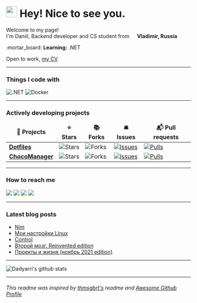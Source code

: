 <h1><img src="https://emojis.slackmojis.com/emojis/images/1531849430/4246/blob-sunglasses.gif?1531849430" width="30"/> Hey! Nice to see you.</h1>
<p>Welcome to my page!</br>
  I'm Daniil, Backend developer and CS student from <img src="https://img.icons8.com/color/344/russian-federation-circular.png" width="13"> <b>Vladimir, Russia</b></br>
</p>
:mortar_board: <b>Learning:</b> .NET

Open to work, [my CV](https://cv.dadyarri.ru)
<hr>
<h3>Things I code with</h3>
<p>
  <!--<img alt="Java" src="https://img.shields.io/badge/-Java-b07219?style=for-the-badge&logo=java&logoColor=white" />-->
  <img alt=".NET" src="https://img.shields.io/badge/-.NET-605ca9?style=for-the-badge&logo=dotnet&logoColor=white" />
  <!--<img alt="Python" src="https://img.shields.io/badge/-Python-3776AB?style=for-the-badge&logo=python&logoColor=white" />-->
  <img alt="Docker" src="https://img.shields.io/badge/-Docker-46a2f1?style=for-the-badge&logo=docker&logoColor=white" />
</p>
<hr>
<h3>Actively developing projects</h3>
<table>
  <thead align="center">
    <tr border: none;>
      <td><b>🎁 Projects</b></td>
      <td><b>⭐ Stars</b></td>
      <td><b>📚 Forks</b></td>
      <td><b>🛎 Issues</b></td>
      <td><b>📬 Pull requests</b></td>
    </tr>
  </thead>
  <tbody>
    <!--<tr>
      <td><a href="https://github.com/student-archive/backend"><b>Student Archive. Backend</b></a></td>
      <td><img alt="Stars" src="https://img.shields.io/github/stars/student-archive/backend?style=for-the-badge&labelColor=343b41"/></td>
      <td><img alt="Forks" src="https://img.shields.io/github/forks/student-archive/backend?style=for-the-badge&labelColor=343b41"/></td>
      <td><a href="https://github.com/dadyarri/student-archive/backend"><img alt="Issues" src="https://img.shields.io/github/issues/student-archive/backend?style=for-the-badge&labelColor=343b41"/></a></td>
      <td><a href="https://github.com/student-archive/backend/pulls"><img alt="Pulls" src="https://img.shields.io/github/issues-pr/student-archive/backend?style=for-the-badge&labelColor=343b41"/></a></td>
    </tr>-->
    <td><a href="https://github.com/dadyarri/dotfiles"><b>Dotfiles</b></a></td>
      <td><img alt="Stars" src="https://img.shields.io/github/stars/dadyarri/dotfiles?style=for-the-badge&labelColor=343b41"/></td>
      <td><img alt="Forks" src="https://img.shields.io/github/forks/dadyarri/dotfiles?style=for-the-badge&labelColor=343b41"/></td>
      <td><a href="https://github.com/dadyarri/dotfiles/issues"><img alt="Issues" src="https://img.shields.io/github/issues/dadyarri/dotfiles?style=for-the-badge&labelColor=343b41"/></a></td>
      <td><a href="https://github.com/dadyarri/dotfiles/pulls"><img alt="Pulls" src="https://img.shields.io/github/issues-pr/dadyarri/dotfiles?style=for-the-badge&labelColor=343b41"/></a></td>
      </tr>
    <!--<tr>
      <td><a href="https://github.com/uni-jacob/jacob"><b>Jacob</b></a></td>
      <td><img alt="Stars" src="https://img.shields.io/github/stars/uni-jacob/jacob?style=for-the-badge&labelColor=343b41"/></td>
      <td><img alt="Forks" src="https://img.shields.io/github/forks/uni-jacob/jacob?style=for-the-badge&labelColor=343b41"/></td>
      <td><a href="https://github.com/uni-jacob/jacob/issues"><img alt="Issues" src="https://img.shields.io/github/issues/uni-jacob/jacob?style=for-the-badge&labelColor=343b41"/></a></td>
      <td><a href="https://github.com/uni-jacob/jacob/pulls"><img alt="Pulls" src="https://img.shields.io/github/issues-pr/uni-jacob/jacob?style=for-the-badge&labelColor=343b41"/></a></td>
      </tr>-->
    <tr>
      <td><a href="https://github.com/dadyarri/choco"><b>ChocoManager</b></a></td>
      <td><img alt="Stars" src="https://img.shields.io/github/stars/dadyarri/choco?style=for-the-badge&labelColor=343b41"/></td>
      <td><img alt="Forks" src="https://img.shields.io/github/forks/dadyarri/choco?style=for-the-badge&labelColor=343b41"/></td>
      <td><a href="https://github.com/dadyarri/choco/issues"><img alt="Issues" src="https://img.shields.io/github/issues/dadyarri/choco?style=for-the-badge&labelColor=343b41"/></a></td>
      <td><a href="https://github.com/dadyarri/choco/pulls"><img alt="Pulls" src="https://img.shields.io/github/issues-pr/dadyarri/choco?style=for-the-badge&labelColor=343b41"/></a></td>
    </tr>
  </tbody>
</table>
<hr>

### How to reach me

<a title="Telegram" href="https://t.me/dadyarri"><img src="https://img.shields.io/badge/-telegram-26A5E4?style=for-the-badge&logo=telegram&logoColor=white"></a>
<a title="Blog (in Russian)" href="https://t.me/yadevblog"><img src="https://img.shields.io/badge/-Blog-FF8800?style=for-the-badge&logo=micro.blog&logoColor=white"></a>
<a title="Blog (in Russian)" href="https://blog.dadyarri.ru"><img src="https://img.shields.io/badge/-teletype-FAFAFA?style=for-the-badge&logo=telegraph&logoColor=black"></a>
<a title="Linkedin" href="https://linkedin.com/in/dadyarri"><img src="https://img.shields.io/badge/-linkedin-0A66C2?style=for-the-badge&logo=linkedin&logoColor=white"></a>
<hr>

### Latest blog posts

<!-- BLOG-POST-LIST:START -->
- [Nim](https://blog.dadyarri.ru/nim?utm_source=teletype&utm_medium=feed_rss&utm_campaign=yadevblog)
- [Мои настройки Linux](https://blog.dadyarri.ru/dotfiles?utm_source=teletype&utm_medium=feed_rss&utm_campaign=yadevblog)
- [Control](https://blog.dadyarri.ru/control?utm_source=teletype&utm_medium=feed_rss&utm_campaign=yadevblog)
- [Второй мозг. Reinvented edition](https://blog.dadyarri.ru/second-mind-ed2?utm_source=teletype&utm_medium=feed_rss&utm_campaign=yadevblog)
- [Проекты и жизня &lpar;ноябрь 2021 edition&rpar;](https://blog.dadyarri.ru/nov21-news?utm_source=teletype&utm_medium=feed_rss&utm_campaign=yadevblog)
<!-- BLOG-POST-LIST:END -->

<hr>

![Dadyarri's github stats](https://github-readme-stats.vercel.app/api?username=dadyarri&count_private=true&show_icons=true&theme=dark&include_all_commits=true)

<hr>

###### This readme was inspired by <a href="https://github.com/thmsgbrt/thmsgbrt/blob/master/README.md">thmsgbrt's</a> readme and <a href="https://awesomegithubprofile.tech/">Awesome Github Profile</a>
